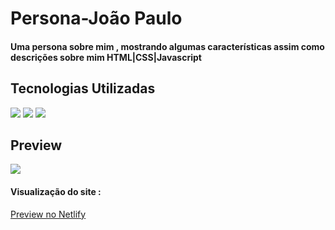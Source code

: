 <h1>Persona-João Paulo</h1>
<h4>Uma persona sobre mim , mostrando algumas características  assim como descrições sobre mim HTML|CSS|Javascript</h4>
<h2>Tecnologias Utilizadas</h2>
<div style="display: inline_block">
  <img  src="https://img.shields.io/badge/HTML5-E34F26?style=for-the-badge&logo=html5&logoColor=white">
  <img src="https://img.shields.io/badge/CSS3-1572B6?style=for-the-badge&logo=css3&logoColor=white">
  <img src="https://img.shields.io/badge/JavaScript-F7DF1E?style=for-the-badge&logo=javascript&logoColor=black">
 </div>
<h2>Preview</h2>
<img margin-bottom="20px" src="assets/img/readme.jpeg"">
<h4  style="display: inline_block">Visualização do site :</h4><a   style="display: inline_block" target="blank" href="https://personajoaopaulo.netlify.app/">Preview no Netlify</a>


